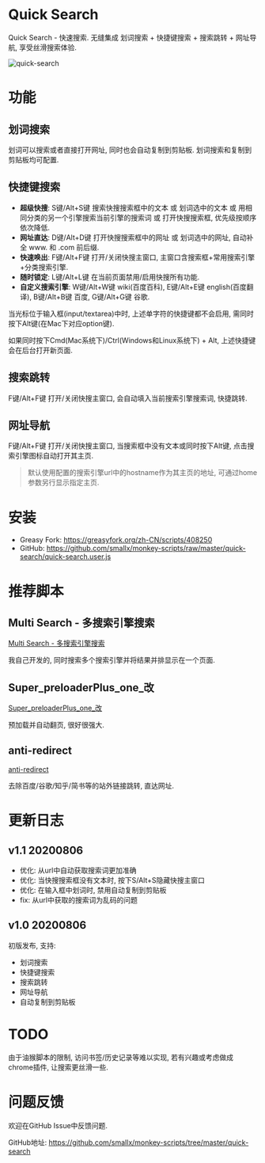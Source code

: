 # Quick Search

Quick Search - 快速搜索. 无缝集成 划词搜索 + 快捷键搜索 + 搜索跳转 + 网址导航, 享受丝滑搜索体验.

![quick-search](https://github.com/smallx/monkey-scripts/raw/master/quick-search/images/quick-search-1.gif)

# 功能

## 划词搜索

划词可以搜索或者直接打开网址, 同时也会自动复制到剪贴板. 划词搜索和复制到剪贴板均可配置.

## 快捷键搜索

- **超级快搜**: S键/Alt+S键 搜索快搜搜索框中的文本 或 划词选中的文本 或 用相同分类的另一个引擎搜索当前引擎的搜索词 或 打开快搜搜索框, 优先级按顺序依次降低.
- **网址直达**: D键/Alt+D键 打开快搜搜索框中的网址 或 划词选中的网址, 自动补全 www. 和 .com 前后缀.
- **快速唤出**: F键/Alt+F键 打开/关闭快搜主窗口, 主窗口含搜索框+常用搜索引擎+分类搜索引擎.
- **随时锁定**: L键/Alt+L键 在当前页面禁用/启用快搜所有功能.
- **自定义搜索引擎**: W键/Alt+W键 wiki(百度百科), E键/Alt+E键 english(百度翻译), B键/Alt+B键 百度, G键/Alt+G键 谷歌.

当光标位于输入框(input/textarea)中时, 上述单字符的快捷键都不会启用, 需同时按下Alt键(在Mac下对应option键).

如果同时按下Cmd(Mac系统下)/Ctrl(Windows和Linux系统下) + Alt, 上述快捷键会在后台打开新页面.

## 搜索跳转

F键/Alt+F键 打开/关闭快搜主窗口, 会自动填入当前搜索引擎搜索词, 快捷跳转.

## 网址导航

F键/Alt+F键 打开/关闭快搜主窗口, 当搜索框中没有文本或同时按下Alt键, 点击搜索引擎图标自动打开其主页.

> 默认使用配置的搜索引擎url中的hostname作为其主页的地址, 可通过home参数另行显示指定主页.

# 安装

- Greasy Fork: https://greasyfork.org/zh-CN/scripts/408250
- GitHub: https://github.com/smallx/monkey-scripts/raw/master/quick-search/quick-search.user.js

# 推荐脚本

## Multi Search - 多搜索引擎搜索

[Multi Search - 多搜索引擎搜索](https://greasyfork.org/zh-CN/scripts/407794)

我自己开发的, 同时搜索多个搜索引擎并将结果并排显示在一个页面.

## Super_preloaderPlus_one_改

[Super_preloaderPlus_one_改](https://greasyfork.org/zh-CN/scripts/33522)

预加载并自动翻页, 很好很强大.

## anti-redirect

[anti-redirect](https://greasyfork.org/zh-CN/scripts/11915)

去除百度/谷歌/知乎/简书等的站外链接跳转, 直达网址.

# 更新日志

## v1.1 20200806

- 优化: 从url中自动获取搜索词更加准确
- 优化: 当快搜搜索框没有文本时, 按下S/Alt+S隐藏快搜主窗口
- 优化: 在输入框中划词时, 禁用自动复制到剪贴板
- fix: 从url中获取的搜索词为乱码的问题

## v1.0 20200806

初版发布, 支持:
- 划词搜索
- 快捷键搜索
- 搜索跳转
- 网址导航
- 自动复制到剪贴板

# TODO

由于油猴脚本的限制, 访问书签/历史记录等难以实现, 若有兴趣或考虑做成chrome插件, 让搜索更丝滑一些.

# 问题反馈

欢迎在GitHub Issue中反馈问题.

GitHub地址: https://github.com/smallx/monkey-scripts/tree/master/quick-search
